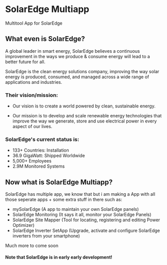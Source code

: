 # SolarEdge Multiapp
Multitool App for SolarEdge

## What even is SolarEdge?

A global leader in smart energy, SolarEdge believes a continuous improvement in the ways we produce & consume energy will lead to a better future for all.

SolarEdge is the clean energy solutions company, improving the way solar energy
is produced, consumed, and managed across a wide range of applications and industries.


### Their vision/mission:
- Our vision is to create a world powered by clean, sustainable energy.

- Our mission is to develop and scale renewable energy technologies that improve the way we generate, store and use electrical power in every aspect of our lives.

### SolarEdge's current status is:
- 133+ Countries: Installation
- 36.9 GigaWatt: Shipped Worldwide
- 5,000+ Employees
- 2.9M Monitored Systems

## Now what is SolarEdge Multiapp?

SolarEdge has multiple app, we know that but i am making a App with all those seperate apps + some extra stuff in there such as:

- mySolarEdge (A app to maintain your own SolarEdge panels)
- SolarEdge Monitoring (It says it all, monitor your SolarEdge Panels)
- SolarEdge Site Mapper (Tool for locating, registering and editing Power Optimizer)
- SolarEdge Inverter SetApp (Upgrade, activate and configure SolarEdge inverters from your smartphone)

Much more to come soon
#### Note that SolarEdge is in early early development!
